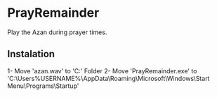 # PrayRemainder

Play the Azan during prayer times.

## Instalation
 1- Move 'azan.wav' to 'C:' Folder
 2- Move 'PrayRemainder.exe' to 'C:\Users\%USERNAME%\AppData\Roaming\Microsoft\Windows\Start Menu\Programs\Startup'
